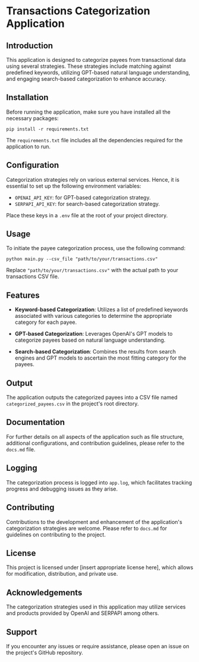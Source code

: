 # Transactions Categorization Application

## Introduction

This application is designed to categorize payees from transactional data using several strategies. These strategies include matching against predefined keywords, utilizing GPT-based natural language understanding, and engaging search-based categorization to enhance accuracy.

## Installation

Before running the application, make sure you have installed all the necessary packages:
```
pip install -r requirements.txt
```

The `requirements.txt` file includes all the dependencies required for the application to run.

## Configuration

Categorization strategies rely on various external services. Hence, it is essential to set up the following environment variables:

- `OPENAI_API_KEY`: for GPT-based categorization strategy.
- `SERPAPI_API_KEY`: for search-based categorization strategy.

Place these keys in a `.env` file at the root of your project directory.

## Usage

To initiate the payee categorization process, use the following command:
```
python main.py --csv_file "path/to/your/transactions.csv"
```

Replace `"path/to/your/transactions.csv"` with the actual path to your transactions CSV file.

## Features

- **Keyword-based Categorization**: Utilizes a list of predefined keywords associated with various categories to determine the appropriate category for each payee.

- **GPT-based Categorization**: Leverages OpenAI's GPT models to categorize payees based on natural language understanding.

- **Search-based Categorization**: Combines the results from search engines and GPT models to ascertain the most fitting category for the payees.

## Output

The application outputs the categorized payees into a CSV file named `categorized_payees.csv` in the project's root directory.

## Documentation

For further details on all aspects of the application such as file structure, additional configurations, and contribution guidelines, please refer to the `docs.md` file.

## Logging

The categorization process is logged into `app.log`, which facilitates tracking progress and debugging issues as they arise.

## Contributing

Contributions to the development and enhancement of the application's categorization strategies are welcome. Please refer to `docs.md` for guidelines on contributing to the project.

## License

This project is licensed under [insert appropriate license here], which allows for modification, distribution, and private use.

## Acknowledgements

The categorization strategies used in this application may utilize services and products provided by OpenAI and SERPAPI among others.

## Support

If you encounter any issues or require assistance, please open an issue on the project's GitHub repository.